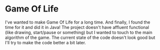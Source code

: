 # Game Of Life

I've wanted to make Game Of Life for a long time. And finally, I found the time 
for it and did it in Java! The project doesn't have affluent functional (like
drawing, start/pause or something) but I wanted to touch to the main algorithm
of the game. The current state of the code doesn't look good but I'll try to 
make the code better a bit later.
